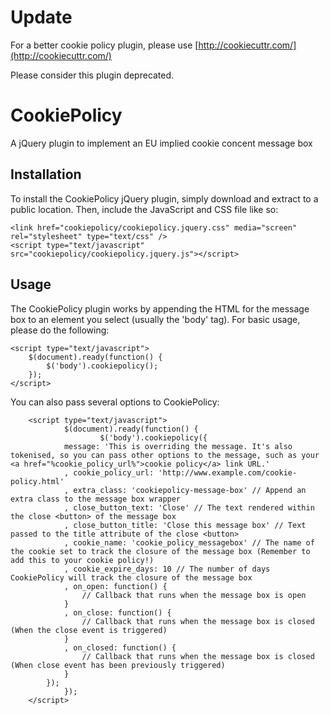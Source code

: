 Update
======

For a better cookie policy plugin, please use [http://cookiecuttr.com/](http://cookiecuttr.com/)

Please consider this plugin deprecated.

CookiePolicy
============

A jQuery plugin to implement an EU implied cookie concent message box

Installation
------------

To install the CookiePolicy jQuery plugin, simply download and extract to a public location. Then, include the JavaScript and CSS file like so:

	<link href="cookiepolicy/cookiepolicy.jquery.css" media="screen" rel="stylesheet" type="text/css" />
	<script type="text/javascript" src="cookiepolicy/cookiepolicy.jquery.js"></script>

Usage
-----

The CookiePolicy plugin works by appending the HTML for the message box to an element you select (usually the 'body' tag). For basic usage, please do the following:

	<script type="text/javascript">
		$(document).ready(function() {
			$('body').cookiepolicy();
		});
	</script>

You can also pass several options to CookiePolicy:

        <script type="text/javascript">
                $(document).ready(function() {
                        $('body').cookiepolicy({
				message: 'This is overriding the message. It's also tokenised, so you can pass other options to the message, such as your <a href="%cookie_policy_url%">cookie policy</a> link URL.'
				, cookie_policy_url: 'http://www.example.com/cookie-policy.html'
				, extra_class: 'cookiepolicy-message-box' // Append an extra class to the message box wrapper
				, close_button_text: 'Close' // The text rendered within the close <button> of the message box
				, close_button_title: 'Close this message box' // Text passed to the title attribute of the close <button>
				, cookie_name: 'cookie_policy_messagebox' // The name of the cookie set to track the closure of the message box (Remember to add this to your cookie policy!)
				, cookie_expire_days: 10 // The number of days CookiePolicy will track the closure of the message box
				, on_open: function() {
					// Callback that runs when the message box is open
				}
				, on_close: function() {
					// Callback that runs when the message box is closed (When the close event is triggered)
				}
				, on_closed: function() {
					// Callback that runs when the message box is closed (When close event has been previously triggered)
				}
			});
                });
        </script>

